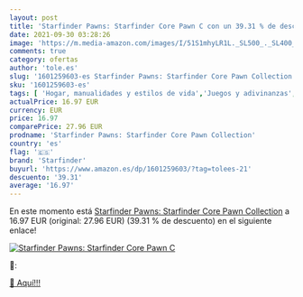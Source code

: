 ```yaml
---
layout: post
title: 'Starfinder Pawns: Starfinder Core Pawn C con un 39.31 % de descuento'
date: 2021-09-30 03:28:26
image: 'https://m.media-amazon.com/images/I/51S1mhyLR1L._SL500_._SL400_.jpg'
comments: true
category: ofertas
author: 'tole.es'
slug: '1601259603-es Starfinder Pawns: Starfinder Core Pawn Collection'
sku: '1601259603-es'
tags: [ 'Hogar, manualidades y estilos de vida','Juegos y adivinanzas','Libros','Libros juveniles','starfinder', ]
actualPrice: 16.97 EUR
currency: EUR
price: 16.97
comparePrice: 27.96 EUR
prodname: 'Starfinder Pawns: Starfinder Core Pawn Collection'
country: 'es'
flag: '🇪🇸'
brand: 'Starfinder'
buyurl: 'https://www.amazon.es/dp/1601259603/?tag=tolees-21'
descuento: '39.31'
average: '16.97'
---
```


En este momento está [Starfinder Pawns: Starfinder Core Pawn Collection](https://www.amazon.es/dp/1601259603/?tag=tolees-21) a 16.97 EUR (original: 27.96 EUR) (39.31 %  de descuento) en el siguiente enlace!

[![Starfinder Pawns: Starfinder Core Pawn C](https://m.media-amazon.com/images/I/51S1mhyLR1L._SL500_._SL400_.jpg)](https://www.amazon.es/dp/1601259603/?tag=tolees-21)

🔎:


[🛒 Aquí!!!](https://www.amazon.es/dp/1601259603/?tag=tolees-21)
